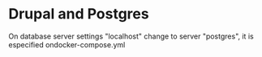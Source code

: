 # Drupal and Postgres
On database server settings "localhost" change to server  "postgres", it is especified ondocker-compose.yml